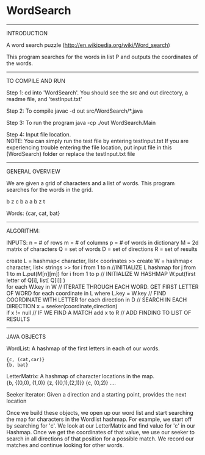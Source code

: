 # WordSearch

------------------------------------
INTRODUCTION

A word search puzzle (http://en.wikipedia.org/wiki/Word_search)

This program searches for the words in list P and outputs the coordinates of the words.


------------------------------------
TO COMPILE AND RUN

Step 1: cd into 'WordSearch'. You should see the src and out directory, a readme file, and 'testInput.txt'

Step 2: To compile
	javac -d out src/WordSearch/*.java

Step 3: To run the program
	java -cp ./out WordSearch.Main

Step 4: Input file location.  
		NOTE: You can simply run the test file by entering testInput.txt
		If you are experiencing trouble entering the file location, put input file
		in this (WordSearch) folder or replace the testInput.txt file


------------------------------------
GENERAL OVERVIEW

We are given a grid of characters and a list of words. This program searches for the words in the grid.

b z c
b a a
b z t

Words: {car, cat, bat}



------------------------------------
ALGORITHM: 

INPUTS:
	n = # of rows
	m = # of columns
	p = # of words in dictionary
	M = 2d matrix of characters
	Q = set of words
	D = set of directions
	R = set of results

create L = hashmap< character, list< coorinates >>
create W = hashmap< character, list< strings >>
for i from 1 to n 				//INITIALIZE L hashmap
	for j from 1 to m
		L.put(M[n][m])
for i from 1 to p 				// INITIALIZE W HASHMAP
	W.put(first letter of Q[i], list[ Q[i]] ) 	
for each W.key in W 			// ITERATE THROUGH EACH WORD. GET FIRST LETTER OF WORD
	for each coordinate in L where L.key = W.key  // FIND COORDINATE WITH LETTER
		for each direction in D   				//  SEARCH IN EACH DIRECTION 
			x = seeker(coordinate,direction) 	
			if x != null					// IF WE FIND A MATCH
				add x to R 					// ADD FINDING TO LIST OF RESULTS


------------------------------------
JAVA OBJECTS

WordList: A hashmap of the first letters in each of our words.  

	{c, (cat,car)}
	{b, bat}

LetterMatrix: A hashmap of character locations in the map.  
	{b, {(0,0), (1,0)}
	{z, {(0,1),(2,1)}}
	{c, (0,2)}
		....

Seeker Iterator: Given a direction and a starting point, provides the next location

Once we build these objects, we open up our word list and start searching the map for characters in the Wordlist hashmap.  For example, we start off by searching for 'c'.  We look at our LetterMatrix and find value for 'c' in our Hashmap.  Once we get the coordinates of that value, we use our seeker to search in all directions of that position for a possible match.  We record our matches and continue looking for other words.